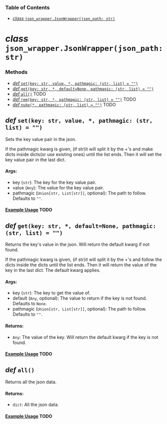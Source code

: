 ### Table of Contents
* [*class* `json_wrapper.JsonWrapper(json_path: str)`](https://github.com/RGBCube/json-wrapper/tree/main/docs#class-json_wrapperjsonwrapperjson_path-str)
# *class* `json_wrapper.JsonWrapper(json_path: str)`

### Methods
* [*def* `set(key: str, value, *, pathmagic: (str, list) = "")`](https://github.com/RGBCube/json-wrapper/tree/main/docs#def-setkey-str-value--pathmagic-str-list--)
* [*def* `get(key: str, *, default=None, pathmagic: (str, list) = "")`](https://github.com/RGBCube/json-wrapper/blob/main/docs/README.md#def-getkey-str--defaultnone-pathmagic-str-list--)
* [*def* `all()`]() TODO
* [*def* `rem(key: str, *, pathmagic: (str, list) = "")`]() TODO
* [*def* `nuke(*, pathmagic: (str, list) = "")`]() TODO

## *def* `set(key: str, value, *, pathmagic: (str, list) = "")`
Sets the key value pair in the json.

If the pathmagic kwarg is given, (if str)it will split it by the +'s and make dicts inside dicts(or use existing ones) until the list ends. Then it will set the key value pair in the last dict.

#### Args:
* key (`str`): The key for the key value pair.
* value (`Any`): The value for the key value pair.
* pathmagic (`Union[str, List[str]]`, optional): The path to follow. Defaults to `""`.

#### [Example Usage]() TODO

## *def* `get(key: str, *, default=None, pathmagic: (str, list) = "")`
Returns the key's value in the json. Will return the default kwarg if not found.

If the pathmagic kwarg is given, (if str)it will split it by the +'s and follow the dicts inside the dicts until the list ends. Then it will return the value of the key in the last dict. The default kwarg applies.

#### Args:
* key (`str`): The key to get the value of.
* default (`Any`, optional): The value to return if the key is not found. Defaults to `None`.
* pathmagic (`Union[str, List[str]]`, optional): The path to follow. Defaults to `""`.

#### Returns:
* `Any`: The value of the key. Will return the default kwarg if the key is not found.

#### [Example Usage]() TODO

## *def* `all()`
Returns all the json data.

#### Returns:
* `dict`: All the json data.

#### [Example Usage]() TODO

